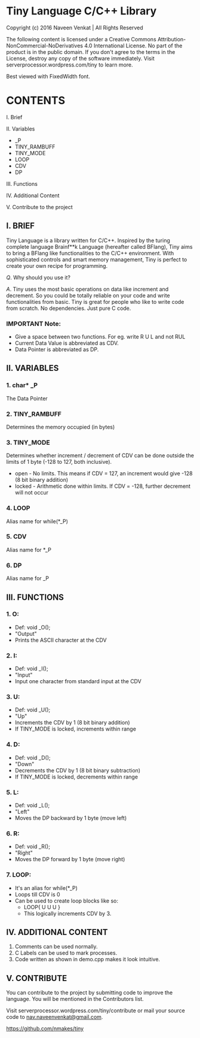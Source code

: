 # Tiny Language C/C++ Library

Copyright (c) 2016 Naveen Venkat | All Rights Reserved

The following content is licensed under a Creative Commons Attribution-NonCommercial-NoDerivatives 4.0 International License. No part of the product is in the public domain. If you don't agree to the terms in the License, destroy any copy of the software immediately. Visit serverprocessor.wordpress.com/tiny to learn more.

Best viewed with FixedWidth font.

# CONTENTS

I. Brief

II. Variables
    
  * _P
  * TINY_RAMBUFF
  * TINY_MODE
  * LOOP
  * CDV
  * DP

III. Functions

IV. Additional Content

V. Contribute to the project


## I. BRIEF


Tiny Language is a library written for C/C++. Inspired by the turing complete language Brainf**k Language (hereafter called BFlang), Tiny aims to bring a BFlang like functionalities to the C/C++ environment. With sophisticated controls and smart memory management, Tiny is perfect to create your own recipe for programming.

*Q*. Why should you use it?

*A*. Tiny uses the most basic operations on data like increment and decrement. So you could be totally reliable on your code and write functionalities from basic. Tiny is great for people who like to write code from scratch. No dependencies. Just pure C code.

### IMPORTANT Note:
  
  * Give a space between two functions. For eg. write R U L and not RUL
  * Current Data Value is abbreviated as CDV.
  * Data Pointer is abbreviated as DP.


## II. VARIABLES

### 1. char* _P
The Data Pointer

### 2. TINY_RAMBUFF
Determines the memory occupied (in bytes)

### 3. TINY_MODE
Determines whether increment / decrement of CDV can be done outside the limits of 1 byte (-128 to 127, both inclusive).
  * open - No limits. This means if CDV = 127, an increment would give -128 (8 bit binary addition)
  * locked - Arithmetic done within limits. If CDV = -128, further decrement will not occur

### 4. LOOP
Alias name for while(*_P)

### 5. CDV
Alias name for *_P

### 6. DP
Alias name for _P


## III. FUNCTIONS

### 1. O:
  
  * Def: void _O();
  * "Output"
  * Prints the ASCII character at the CDV

### 2. I:
  
  * Def: void _I();
  * "Input"
  * Input one character from standard input at the CDV

### 3. U:
  
  * Def: void _U();
  * "Up"
  * Increments the CDV by 1 (8 bit binary addition)
  * If TINY_MODE is locked, increments within range

### 4. D:
  
  * Def: void _D();
  * "Down"
  * Decrements the CDV by 1 (8 bit binary subtraction)
  * If TINY_MODE is locked, decrements within range

### 5. L:
  
  * Def: void _L();
  * "Left"
  * Moves the DP backward by 1 byte (move left)

### 6. R:
  
  * Def: void _R();
  * "Right"
  * Moves the DP forward by 1 byte (move right)

### 7. LOOP:
  
  * It's an alias for while(*_P)
  * Loops till CDV is 0
  * Can be used to create loop blocks like so:
    - LOOP{ U U U }
    - This logically increments CDV by 3.


## IV. ADDITIONAL CONTENT

1. Comments can be used normally.
2. C Labels can be used to mark processes.
3. Code written as shown in demo.cpp makes it look intuitive.


## V. CONTRIBUTE

You can contribute to the project by submitting code to improve the language. You will be mentioned in the Contributors list.

Visit serverprocessor.wordpress.com/tiny/contribute or mail your source code to nav.naveenvenkat@gmail.com.

https://github.com/nmakes/tiny
